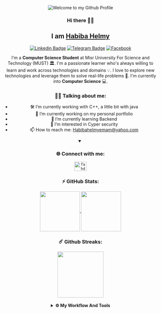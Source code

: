 <div align="center">
  <img src="https://media3.giphy.com/media/L1R1tvI9svkIWwpVYr/giphy.gif?cid=ecf05e4703p6pwj9gr7o1oneowlcng1o1ye012nk7y8f5ki1&rid=giphy.gif&ct=g" style="max-width: 100%;" alt="Welcome to my Github Profile" />
	
### Hi there 👋🏻
## I am [Habiba Helmy](https://github.com/HabibaHelmyEmam)	
[![Linkedin Badge](https://img.shields.io/badge/-LinkedIn-0e76a8?style=flat-square&logo=Linkedin&logoColor=white)](https://www.linkedin.com/in/habiba-helmy-a34322234/)
[![Telegram Badge](https://img.shields.io/badge/-Telegram-0088cc?style=flat-square&logo=Telegram&logoColor=white)](https://t.me/HabibaHelmyEmam)
[![Facebook](https://img.shields.io/badge/Facebook-%231877F2.svg?style=for-the-square&logo=Facebook&logoColor=white)](https://www.facebook.com/habiba.helmy.3)

  
I'm a **Computer Science Student** at Misr University For Science and Technology (MUST) 🏛. I'm a passionate learner who's always willing to learn and work across technologies and domains 💡. I love to explore new technologies and leverage them to solve real-life problems 🔭. I'm currently into **Computer Science** 💻.

### 👨‍💻 Talking about me:  

- 🛠 I’m currently working with  C++, a little bit with java
- 🔭 I’m currently working on my personal portfolio 
- 🌱 I’m currently learning Backend
- 👀 I’m interested in Cyper security 
- 📫 How to reach me: Habibahelmyemam@yahoo.com

<details open><summary><h3 align="center">🌐 Connect with me:</h3></summary>
<code><a href="https://www.linkedin.com/in/habiba-helmy-a34322234/" target="_blank"><img src="https://raw.githubusercontent.com/rahuldkjain/github-profile-readme-generator/master/src/images/icons/Social/linked-in-alt.svg" alt="fahd-seddik" height="30" width="40" /></a></code>
  </details>
  
### ⚡ GitHub Stats:
<div align="center">
<a href="https://github.com/HabibaHelmyEmam">
  <img align="center" height="130em" src="https://github-readme-stats-khaki-six.vercel.app//api?username=HabibaHelmyEmam&count_private=true&show_icons=true&theme=dark&hide=prs,issues&include_all_commits=true" />
</a>
<a href="https://github.com/HabibaHelmyEmam">
  <img align="center" height="130em" src="https://github-readme-stats-khaki-six.vercel.app//api/top-langs/?username=HabibaHelmyEmam&layout=compact&theme=dark&langs_count=6&exclude_repo=Deep-Learning-Specialization-Coursera,MachineLearning-StanfordOnline,CS50AI,kaggle,MLH-GHW-Video-Game&hide=html,Jupyter%20Notebook,makefile,css,makefile,Roff" />
</a>
</div>

  
### ☄️ Github Streaks:
<div align="center">
	<a href="https://github.com/HabibaHelmyEmam">
	  <img align="center" height="150em" src="http://github-readme-streak-stats.herokuapp.com?user=HabibaHelmyEmam&theme=dark&date_format=M%20j%5B%2C%20Y%5D" />
	</a>
</div>

<br/>

<details>	
  <br />
	
<summary><b>⚙️ My Workflow And Tools</b></summary>
  	<ul>
  	  <li><b>OS:</b> Windows 10 </li>
	    <li><b>Laptop: </b> HP Laptop (i5)</li>
  	  <li><b>Browser: </b> Chrome </li>
	    <li><b>Terminal: </b> Powershell, ZSH </li>
	    <li><b>Code Editor:</b> Clion & VSCODE </li>
	  </ul>	
</details>


  <br/>

